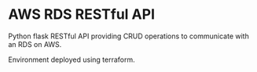 # AWS RDS RESTful API

Python flask RESTful API providing CRUD operations to communicate with an RDS on AWS.

Environment deployed using terraform.
